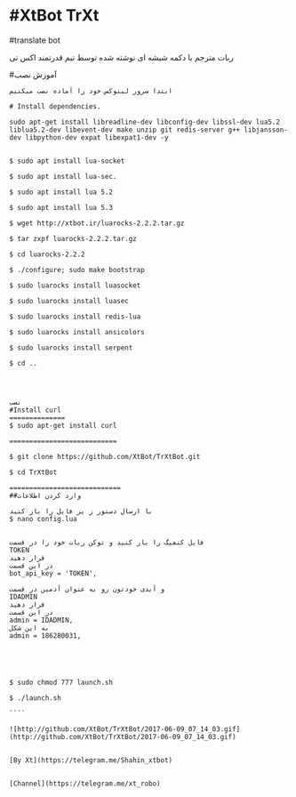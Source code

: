 #XtBot TrXt
=============


#translate bot

ربات مترجم با دکمه شیشه ای نوشته شده توسط تیم قدرتمند اکس تی

#آموزش نصب

`````
ابتدا سرور لینوکس خود را آماده نصب میکنیم

# Install dependencies.

sudo apt-get install libreadline-dev libconfig-dev libssl-dev lua5.2 liblua5.2-dev libevent-dev make unzip git redis-server g++ libjansson-dev libpython-dev expat libexpat1-dev -y


$ sudo apt install lua-socket

$ sudo apt install lua-sec.

$ sudo apt install lua 5.2

$ sudo apt install lua 5.3

$ wget http://xtbot.ir/luarocks-2.2.2.tar.gz

$ tar zxpf luarocks-2.2.2.tar.gz

$ cd luarocks-2.2.2

$ ./configure; sudo make bootstrap

$ sudo luarocks install luasocket

$ sudo luarocks install luasec

$ sudo luarocks install redis-lua

$ sudo luarocks install ansicolors 

$ sudo luarocks install serpent

$ cd ..




نصب 
#Install curl
==============
$ sudo apt-get install curl

===========================

$ git clone https://github.com/XtBot/TrXtBot.git

$ cd TrXtBot

============================
##وارد کردن اطلاعات

با ارسال دستور ز یر فایل را باز کنید
$ nano config.lua


فایل کنفیگ را باز کنید و توکن ربات خود را در قسمت 
TOKEN
قرار دهید 
در این قسمت
bot_api_key = 'TOKEN',

و آیدی خودتون رو به عنوان آدمین در قسمت 
IDADMIN
قرار دهید
در این قسمت
admin = IDADMIN,
به این شکل
admin = 186280031,





$ sudo chmod 777 launch.sh

$ ./launch.sh

````

![http://github.com/XtBot/TrXtBot/2017-06-09_07_14_03.gif](http://github.com/XtBot/TrXtBot/2017-06-09_07_14_03.gif)


[By Xt](https://telegram.me/Shahin_xtbot)


[Channel](https://telegram.me/xt_robo)

